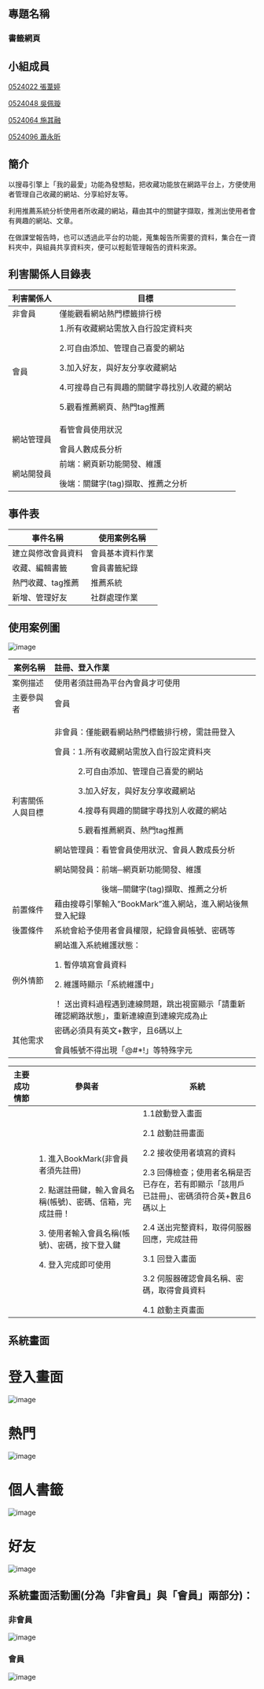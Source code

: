 ## 專題名稱
### 書籤網頁

## 小組成員
<p><a href="https://github.com/u0524022/Ting">0524022 張葦婷</a>
<p><a href="https://github.com/toast619/0524048">0524048 吳佩璇</a>
<p><a href="https://github.com/u0524064/0524064">0524064 施其融</a>  
<p><a href="https://github.com/u0524096">0524096 蕭永昕</a>
  
## 簡介
以搜尋引擎上「我的最愛」功能為發想點，把收藏功能放在網路平台上，方便使用者管理自己收藏的網站、分享給好友等。
<p>利用推薦系統分析使用者所收藏的網站，藉由其中的關鍵字擷取，推測出使用者會有興趣的網站、文章。</p>
<p>在做課堂報告時，也可以透過此平台的功能，蒐集報告所需要的資料，集合在一資料夾中，與組員共享資料夾，便可以輕鬆管理報告的資料來源。</p>

## 利害關係人目錄表
利害關係人|  目標 
---------|-------
非會員|僅能觀看網站熱門標籤排行榜
會員|1.所有收藏網站需放入自行設定資料夾</p>2.可自由添加、管理自己喜愛的網站</p>3.加入好友，與好友分享收藏網站</p>4.可搜尋自己有興趣的關鍵字尋找別人收藏的網站</p>5.觀看推薦網頁、熱門tag推薦</p>
網站管理員|看管會員使用狀況</p>會員人數成長分析
網站開發員|前端：網頁新功能開發、維護</p>後端：關鍵字(tag)擷取、推薦之分析

## 事件表
事件名稱|  使用案例名稱 
---------|-------
建立與修改會員資料|會員基本資料作業
收藏、編輯書籤|會員書籤紀錄
熱門收藏、tag推薦|推薦系統
新增、管理好友|社群處理作業

## 使用案例圖
![image](https://github.com/u0524064/0524048/blob/master/%E4%BD%BF%E7%94%A8%E6%A1%88%E4%BE%8B%E5%9C%96.png?raw=true)

案例名稱|  註冊、登入作業 
----------------|:-------------
案例描述        |使用者須註冊為平台內會員才可使用
主要參與者      |會員
利害關係人與目標|<p>非會員：僅能觀看網站熱門標籤排行榜，需註冊登入</p>會員：1.所有收藏網站需放入自行設定資料夾</p>&emsp;&emsp;&emsp;2.可自由添加、管理自己喜愛的網站</p>&emsp;&emsp;&emsp;3.加入好友，與好友分享收藏網站</p>&emsp;&emsp;&emsp;4.搜尋有興趣的關鍵字尋找別人收藏的網站</p>&emsp;&emsp;&emsp;5.觀看推薦網頁、熱門tag推薦</p>網站管理員：看管會員使用狀況、會員人數成長分析</p>網站開發員：前端─網頁新功能開發、維護</p>&emsp;&emsp;&emsp;&emsp;&emsp;&emsp;後端─關鍵字(tag)擷取、推薦之分析
前置條件|藉由搜尋引擎輸入”BookMark”進入網站，進入網站後無登入紀錄
後置條件|系統會給予使用者會員權限，紀錄會員帳號、密碼等 
例外情節|網站進入系統維護狀態：</p>1.	暫停填寫會員資料</p>2.	維護時顯示「系統維護中」</p>！	送出資料過程遇到連線問題，跳出視窗顯示「請重新確認網路狀態」，重新連線直到連線完成為止
其他需求|密碼必須具有英文+數字，且6碼以上</p>會員帳號不得出現「@#*!」等特殊字元

主要成功情節|參與者|系統
-----------|------|-------
<font color=white size=72></font> |1.	進入BookMark(非會員者須先註冊)</p>2.	點選註冊鍵，輸入會員名稱(帳號)、密碼、信箱，完成註冊！</p>3.	使用者輸入會員名稱(帳號)、密碼，按下登入鍵</p>4.	登入完成即可使用| 1.1啟動登入畫面</p> 2.1  啟動註冊畫面</p>2.2  接收使用者填寫的資料</p>2.3  回傳檢查；使用者名稱是否已存在，若有即顯示「該用戶已註冊」、密碼須符合英+數且6碼以上</p>2.4  送出完整資料，取得伺服器回應，完成註冊</p>3.1  回登入畫面</p>3.2  伺服器確認會員名稱、密碼，取得會員資料</p>4.1  啟動主頁畫面


## 系統畫面
# 登入畫面
![image](https://github.com/u0524064/0524048/blob/master/%E7%99%BB%E5%85%A5.png?raw=true)
# 熱門
![image](https://github.com/u0524064/0524048/blob/master/%E7%86%B1%E9%96%80.png?raw=true)
# 個人書籤
![image](https://github.com/u0524064/0524048/blob/master/%E5%80%8B%E4%BA%BA.png?raw=true)
# 好友
![image](https://github.com/u0524064/0524048/blob/master/%E5%A5%BD%E5%8F%8B.png?raw=true)

## 系統畫面活動圖(分為「非會員」與「會員」兩部分)：
### 非會員</p>
![image](https://github.com/u0524064/0524048/blob/master/%E7%B3%BB%E7%B5%B1%E7%95%AB%E9%9D%A2%E6%B4%BB%E5%8B%95%E5%9C%96(%E9%9D%9E%E6%9C%83%E5%93%A1).png?raw=true)
### 會員</p>
![image](https://github.com/u0524064/0524048/blob/master/%E7%B3%BB%E7%B5%B1%E7%95%AB%E9%9D%A2%E6%B4%BB%E5%8B%95%E5%9C%96(%E6%9C%83%E5%93%A1).png?raw=true)
        
      
